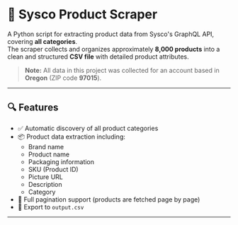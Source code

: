 # 🛒 Sysco Product Scraper

A Python script for extracting product data from Sysco's GraphQL API, covering **all categories**.  
The scraper collects and organizes approximately **8,000 products** into a clean and structured **CSV file** with detailed product attributes.
> **Note:** All data in this project was collected for an account based in **Oregon** (ZIP code **97015**).
---

## 🔍 Features

- ✅ Automatic discovery of all product categories
- 📦 Product data extraction including:
  - Brand name
  - Product name
  - Packaging information
  - SKU (Product ID)
  - Picture URL
  - Description
  - Category
- 🔁 Full pagination support (products are fetched page by page)
- 📄 Export to `output.csv` 

---




